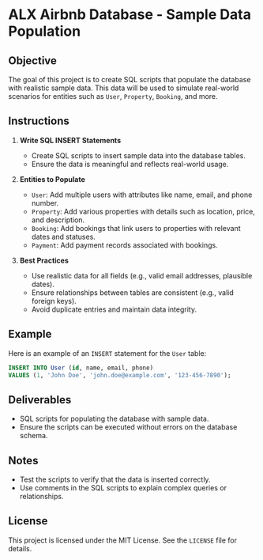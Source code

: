 # ALX Airbnb Database - Sample Data Population

## Objective

The goal of this project is to create SQL scripts that populate the database with realistic sample data. This data will be used to simulate real-world scenarios for entities such as `User`, `Property`, `Booking`, and more.

## Instructions

1. **Write SQL INSERT Statements**  
    - Create SQL scripts to insert sample data into the database tables.  
    - Ensure the data is meaningful and reflects real-world usage.

2. **Entities to Populate**  
    - `User`: Add multiple users with attributes like name, email, and phone number.  
    - `Property`: Add various properties with details such as location, price, and description.  
    - `Booking`: Add bookings that link users to properties with relevant dates and statuses.  
    - `Payment`: Add payment records associated with bookings.

3. **Best Practices**  
    - Use realistic data for all fields (e.g., valid email addresses, plausible dates).  
    - Ensure relationships between tables are consistent (e.g., valid foreign keys).  
    - Avoid duplicate entries and maintain data integrity.

## Example

Here is an example of an `INSERT` statement for the `User` table:

```sql
INSERT INTO User (id, name, email, phone)
VALUES (1, 'John Doe', 'john.doe@example.com', '123-456-7890');
```

## Deliverables

- SQL scripts for populating the database with sample data.  
- Ensure the scripts can be executed without errors on the database schema.

## Notes

- Test the scripts to verify that the data is inserted correctly.  
- Use comments in the SQL scripts to explain complex queries or relationships.

## License

This project is licensed under the MIT License. See the `LICENSE` file for details.
